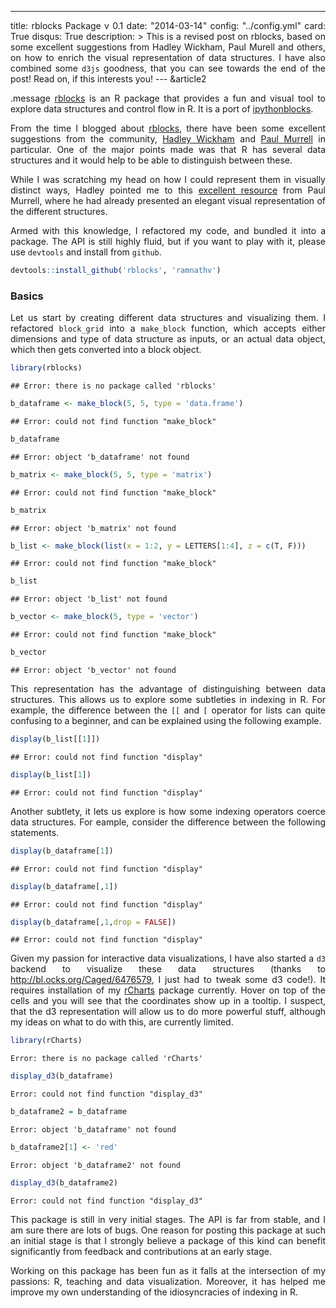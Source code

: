 ---
title: rblocks Package v 0.1
date: "2014-03-14"
config: "../config.yml"
card: True
disqus: True
description: >
  This is a revised post on rblocks, based on some excellent suggestions from Hadley Wickham, Paul Murell and others, on how to enrich the visual representation of data structures. I have also combined some `d3js` goodness, that you can see towards the end of the post! Read on, if this interests you!
--- &article2



.message [rblocks](http://github.com/ramnathv/rblocks) is an R package that provides a fun and visual tool to explore data structures and control flow in R. It is a port of [ipythonblocks](http://ipythonblocks.org). 

From the time I blogged about [rblocks](../rblocks), there have been some excellent suggestions from the community, [Hadley Wickham](http://had.co.nz) and [Paul Murrell](https://www.stat.auckland.ac.nz/~paul/) in particular. One of the major points made was that R has several data structures and it would help to be able to distinguish between these. 

While I was scratching my head on how I could represent them in visually distinct ways, Hadley pointed me to this [excellent resource](https://www.stat.auckland.ac.nz/~paul/ItDT/HTML/node64.html#SECTION001340200000000000000) from Paul Murrell, where he had already presented an elegant visual representation of the different structures.

Armed with this knowledge, I refactored my code, and bundled it into a package. The API is still highly fluid, but if you want to play with it, please use `devtools` and install from `github`.

```r
devtools::install_github('rblocks', 'ramnathv')
```

### Basics

Let us start by creating different data structures and visualizing them. I refactored `block_grid` into a `make_block` function, which accepts either dimensions and type of data structure as inputs, or an actual data object, which then gets converted into a block object.


```r
library(rblocks)
```

```
## Error: there is no package called 'rblocks'
```

```r
b_dataframe <- make_block(5, 5, type = 'data.frame')
```

```
## Error: could not find function "make_block"
```

```r
b_dataframe
```

```
## Error: object 'b_dataframe' not found
```

```r
b_matrix <- make_block(5, 5, type = 'matrix')
```

```
## Error: could not find function "make_block"
```

```r
b_matrix
```

```
## Error: object 'b_matrix' not found
```

```r
b_list <- make_block(list(x = 1:2, y = LETTERS[1:4], z = c(T, F)))
```

```
## Error: could not find function "make_block"
```

```r
b_list
```

```
## Error: object 'b_list' not found
```

```r
b_vector <- make_block(5, type = 'vector')
```

```
## Error: could not find function "make_block"
```

```r
b_vector
```

```
## Error: object 'b_vector' not found
```

This representation has the advantage of distinguishing between data structures. This allows us to explore some subtleties in indexing in R. For example, the difference between the `[[` and `[` operator for lists can quite confusing to a beginner, and can be explained using the following example.


```r
display(b_list[[1]])
```

```
## Error: could not find function "display"
```

```r
display(b_list[1])
```

```
## Error: could not find function "display"
```

Another subtlety, it lets us explore is how some indexing operators coerce data structures. For eample, consider the difference between the following statements.


```r
display(b_dataframe[1])
```

```
## Error: could not find function "display"
```

```r
display(b_dataframe[,1])
```

```
## Error: could not find function "display"
```

```r
display(b_dataframe[,1,drop = FALSE])
```

```
## Error: could not find function "display"
```

Given my passion for interactive data visualizations, I have also started a `d3` backend to visualize these data structures (thanks to http://bl.ocks.org/Caged/6476579, I just had to tweak some d3 code!). It requires installation of my [rCharts](http://rcharts.io) package currently. Hover on top of the cells and you will see that the coordinates show up in a tooltip. I suspect, that the d3 representation will allow us to do more powerful stuff, although my ideas on what to do with this, are currently limited.


```r
library(rCharts)
```

```
Error: there is no package called 'rCharts'
```

```r
display_d3(b_dataframe)
```

```
Error: could not find function "display_d3"
```


```r
b_dataframe2 = b_dataframe
```

```
Error: object 'b_dataframe' not found
```

```r
b_dataframe2[1] <- 'red'
```

```
Error: object 'b_dataframe2' not found
```

```r
display_d3(b_dataframe2)
```

```
Error: could not find function "display_d3"
```


This package is still in very initial stages. The API is far from stable, and I am sure there are lots of bugs. One reason for posting this package at such an initial stage is that I strongly believe a package of this kind can benefit significantly from feedback and contributions at an early stage.

Working on this package has been fun as it falls at the intersection of my passions: R, teaching and data visualization. Moreover, it has helped me improve my own understanding of the idiosyncracies of indexing in R.



<style>
 p{text-align: justify;}
 iframe.rChart{height: 220px;}
</style>

